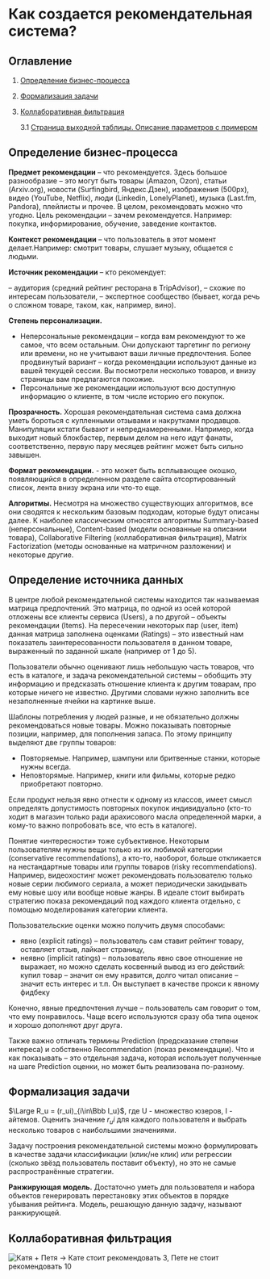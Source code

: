 # Как создается рекомендательная система?

## Оглавление
1. [Определение бизнес-процесса](#id1)
1. [Формализация задачи](#id2)
1. [Коллаборативная фильтрация](#id3)
    
    3.1 [Страница выходной таблицы. Описание параметров с примером](#id4)

## Определение бизнес-процесса <a id="id1"></a>

**Предмет рекомендации** – что рекомендуется. Здесь большое разнообразие – это могут быть товары (Amazon, Ozon), статьи (Arxiv.org), новости (Surfingbird, Яндекс.Дзен), изображения (500px), видео (YouTube, Netflix), люди (Linkedin, LonelyPlanet), музыка (Last.fm, Pandora), плейлисты и прочее. В целом, рекомендовать можно что угодно.
Цель рекомендации – зачем рекомендуется. Например: покупка, информирование, обучение, заведение контактов.

**Контекст рекомендации**  – что пользователь в этот момент делает.Например: смотрит товары, слушает музыку, общается с людьми.

**Источник рекомендации** – кто рекомендует:

– аудитория (средний рейтинг ресторана в TripAdvisor),
– схожие по интересам пользователи,
– экспертное сообщество (бывает, когда речь о сложном товаре, таком, как, например, вино).

**Степень персонализации.**

- Неперсональные рекомендации – когда вам рекомендуют то же самое, что всем остальным. Они допускают таргетинг по региону или времени, но не учитывают ваши личные предпочтения. Более продвинутый вариант – когда рекомендации используют данные из вашей текущей сессии. Вы посмотрели несколько товаров, и внизу страницы вам предлагаются похожие.
- Персональные же рекомендации используют всю доступную информацию о клиенте, в том числе историю его покупок.
  
**Прозрачность.**
Хорошая рекомендательная система сама должна уметь бороться с купленными отзывами и накрутками продавцов.
Манипуляции кстати бывают и непреднамеренными. Например, когда выходит новый блокбастер, первым делом на него идут фанаты, соответственно, первую пару месяцев рейтинг может быть сильно завышен.

**Формат рекомендации.** - это может быть всплывающее окошко, появляющийся в определенном разделе сайта отсортированный список, лента внизу экрана или что-то еще.

**Алгоритмы.** Несмотря на множество существующих алгоритмов, все они сводятся к нескольким базовым подходам, которые будут описаны далее. К наиболее классическим относятся алгоритмы Summary-based (неперсональные), Content-based (модели основанные на описании товара), Collaborative Filtering (коллаборативная фильтрация), Matrix Factorization (методы основанные на матричном разложении) и некоторые другие.

## Определение источника данных

В центре любой рекомендательной системы находится так называемая матрица предпочтений. Это матрица, по одной из осей которой отложены все клиенты сервиса (Users), а по другой – объекты рекомендации (Items). На пересечении некоторых пар (user, item) данная матрица заполнена оценками (Ratings) – это известный нам показатель заинтересованности пользователя в данном товаре, выраженный по заданной шкале (например от 1 до 5).


Пользователи обычно оценивают лишь небольшую часть товаров, что есть в каталоге, и задача рекомендательной системы – обобщить эту информацию и предсказать отношение клиента к другим товарам, про которые ничего не известно. Другими словами нужно заполнить все незаполненные ячейки на картинке выше.

Шаблоны потребления у людей разные, и не обязательно должны рекомендоваться новые товары. Можно показывать повторные позиции, например, для пополнения запаса. По этому принципу выделяют две группы товаров:

- Повторяемые. Например, шампуни или бритвенные станки, которые нужны всегда.
- Неповторямые. Например, книги или фильмы, которые редко приобретают повторно.

Если продукт нельзя явно отнести к одному из классов, имеет смысл определять допустимость повторных покупок индивидуально (кто-то ходит в магазин только ради арахисового масла определенной марки, а кому-то важно попробовать все, что есть в каталоге).

Понятие «интересности» тоже субъективное. Некоторым пользователям нужны вещи только из их любимой категории (conservative recommendations), а кто-то, наоборот, больше откликается на нестандартные товары или группы товаров (risky recommendations). Например, видеохостинг может рекомендовать пользователю только новые серии любимого сериала, а может периодически закидывать ему новые шоу или вообще новые жанры. В идеале стоит выбирать стратегию показа рекомендаций под каждого клиента отдельно, с помощью моделирования категории клиента.

Пользовательские оценки можно получить двумя способами:
- явно (explicit ratings) – пользователь сам ставит рейтинг товару, оставляет отзыв, лайкает страницу,
- неявно (implicit ratings) – пользователь явно свое отношение не выражает, но можно сделать косвенный вывод из его действий: купил товар – значит он ему нравится, долго читал описание – значит есть интерес и т.п. Он выступает в качестве прокси к явному фидбеку

Конечно, явные предпочтения лучше – пользователь сам говорит о том, что ему понравилось. Чаще всего используются сразу оба типа оценок и хорошо дополняют друг друга.

Также важно отличать термины Prediction (предсказание степени интереса) и собственно Recommendation (показ рекомендации). Что и как показывать – это отдельная задача, которая использует полученные на шаге Prediction оценки, но может быть реализована по-разному.

## Формализация задачи <a id="id2"></a>

$\Large R_u = (r_ui)_{i\in\Bbb I_u}$, где U - множество юзеров, I - айтемов. Оценить значение $r_ui$ для каждого пользователя и выбрать несколько товаров с наибольшими значениями.

Задачу построения рекомендательной системы можно формулировать в качестве задачи классификации (клик/не клик) или регрессии (сколько звёзд пользователь поставит объекту), но это не самые распространённые стратегии.

**Ранжирующая модель.** 
Достаточно уметь для пользователя и набора объектов генерировать перестановку этих объектов в порядке убывания рейтинга. Модель, решающую данную задачу, называют ранжирующей.

## Коллаборативная фильтрация <a id="id3"></a>

![Катя + Петя -> Кате стоит рекомендовать 3, Пете не стоит рекомендовать 10](https://github.com/Tanterrria/notes/assets/97233070/0b8f9f06-149f-4a59-8619-843b50c01691)


